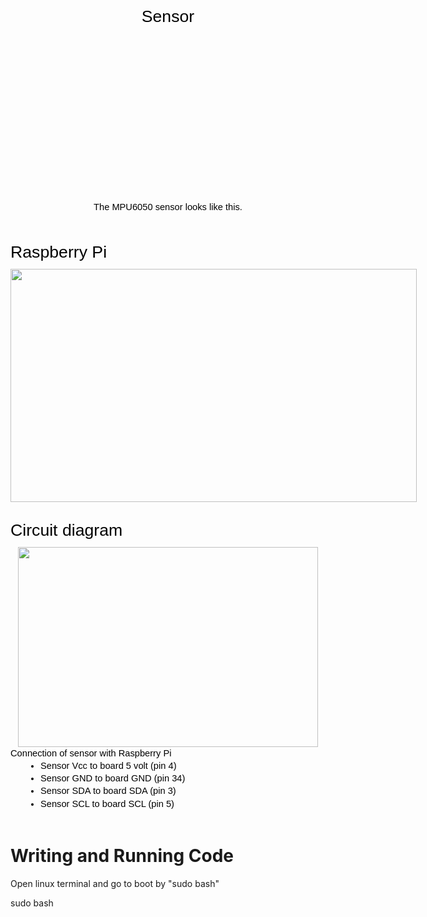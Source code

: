 <h1 dir="ltr" id="docs-internal-guid-f8d1672f-7fff-579a-0c63-89bcbd4606f2" style="line-height: 1.38; margin-bottom: 6pt; margin-top: 20pt; text-align: center;"><span style="background-color: transparent; color: black; font-family: Arial,sans-serif; font-size: 20pt; font-style: normal; font-variant: normal; font-weight: 400; text-decoration: none; vertical-align: baseline; white-space: pre-wrap; white-space: pre;">Sensor</span></h1><p dir="ltr" style="line-height: 1.38; margin-bottom: 0pt; margin-top: 0pt; text-align: center;"><span style="background-color: transparent; color: black; font-family: Arial,sans-serif; font-size: 11pt; font-style: normal; font-variant: normal; font-weight: 400; text-decoration: none; vertical-align: baseline; white-space: pre-wrap; white-space: pre;"><span style="border: none; display: inline-block; height: 269px; overflow: hidden; width: 238px;"><img height="315.1101075204623" src="https://lh7-us.googleusercontent.com/Mxk_hx4RzKzQfW4n1kpsfURo-OfqV9zzroFGu4naeN20YpsoXo4XdE4UOkg2VAOB6ReJvKAlavyaUtQ0YnCg3xjpBpRDnudOSDvs2pUyITXCmHpRIi6wWpiXm9wUm09tE9nwR5h91WriJHw3gayMWgY" style="margin-left: -77.69637171146144px; margin-top: -7.742416485355341px;" width="386.1320189930482" /></span></span></p><p dir="ltr" style="line-height: 1.38; margin-bottom: 0pt; margin-top: 0pt; text-align: center;"><span style="background-color: transparent; color: black; font-family: Arial,sans-serif; font-size: 11pt; font-style: normal; font-variant: normal; font-weight: 400; text-decoration: none; vertical-align: baseline; white-space: pre-wrap; white-space: pre;">The MPU6050 sensor looks like this.</span></p><br /><h1 dir="ltr" style="line-height: 1.38; margin-bottom: 6pt; margin-top: 20pt;"><span style="background-color: transparent; color: black; font-family: Arial,sans-serif; font-size: 20pt; font-style: normal; font-variant: normal; font-weight: 400; text-decoration: none; vertical-align: baseline; white-space: pre-wrap; white-space: pre;">Raspberry Pi&nbsp;</span></h1><p dir="ltr" style="line-height: 1.38; margin-bottom: 0pt; margin-top: 0pt; text-align: center;"><span style="background-color: transparent; color: black; font-family: Arial,sans-serif; font-size: 11pt; font-style: normal; font-variant: normal; font-weight: 400; text-decoration: none; vertical-align: baseline; white-space: pre-wrap; white-space: pre;"><span style="border: none; display: inline-block; height: 373px; overflow: hidden; width: 650px;"><img height="373" src="https://lh7-us.googleusercontent.com/qjlWekpB6nEEjIVSK4R79GH7nmTUW3HBGdJ644FoPex3E9kjkiQMQLQ6Ejm7K5q7AVtBzTMsgAA3IiPcljDwPdtYRsslX8FWReZpJOOa8DKzX8tLigZDmfJpiQT4eGdXh-WhtxAqNGZGnfdOVf9WR_U" style="margin-left: 0px; margin-top: 0px;" width="650" /></span></span></p><h1 dir="ltr" style="line-height: 1.38; margin-bottom: 6pt; margin-top: 20pt;"><span style="background-color: transparent; color: black; font-family: Arial,sans-serif; font-size: 20pt; font-style: normal; font-variant: normal; font-weight: 400; text-decoration: none; vertical-align: baseline; white-space: pre-wrap; white-space: pre;">Circuit diagram</span></h1><p dir="ltr" style="line-height: 1.38; margin-bottom: 0pt; margin-top: 0pt; text-align: center;"><span style="background-color: transparent; color: black; font-family: Arial,sans-serif; font-size: 11pt; font-style: normal; font-variant: normal; font-weight: 400; text-decoration: none; vertical-align: baseline; white-space: pre-wrap; white-space: pre;"><span style="border: none; display: inline-block; height: 320px; overflow: hidden; width: 480px;"><img height="320" src="https://lh7-us.googleusercontent.com/EvgplOA64t0S9vQVtuxyhdwCoZJJZdnUWyqSdWsJa85MbglbmR2xOzs8g7f9FjNk_Br9XvY_9Gjg0tIwg5nlbwhvrbdMgy-0NGWrgad8snqNHpUsC0LjkVKaQCckUmTe3qkNOIH0yR7u7E9pxZviL_E" style="margin-left: 0px; margin-top: 0px;" width="480" /></span></span></p><p dir="ltr" style="line-height: 1.38; margin-bottom: 0pt; margin-top: 0pt;"><span style="background-color: transparent; color: black; font-family: Arial,sans-serif; font-size: 11pt; font-style: normal; font-variant: normal; font-weight: 400; text-decoration: none; vertical-align: baseline; white-space: pre-wrap; white-space: pre;">Connection of sensor with Raspberry Pi</span></p><ul style="margin-bottom: 0; margin-top: 0; padding-inline-start: 48px;"><li aria-level="1" dir="ltr" style="background-color: transparent; color: black; font-family: Arial,sans-serif; font-size: 11pt; font-style: normal; font-variant: normal; font-weight: 400; list-style-type: disc; text-decoration: none; vertical-align: baseline; white-space: pre;"><p dir="ltr" role="presentation" style="line-height: 1.38; margin-bottom: 0pt; margin-top: 0pt;"><span style="background-color: transparent; color: black; font-family: Arial,sans-serif; font-size: 11pt; font-style: normal; font-variant: normal; font-weight: 400; text-decoration: none; vertical-align: baseline; white-space: pre-wrap; white-space: pre;">Sensor Vcc to board 5 volt (pin 4)</span></p></li><li aria-level="1" dir="ltr" style="background-color: transparent; color: black; font-family: Arial,sans-serif; font-size: 11pt; font-style: normal; font-variant: normal; font-weight: 400; list-style-type: disc; text-decoration: none; vertical-align: baseline; white-space: pre;"><p dir="ltr" role="presentation" style="line-height: 1.38; margin-bottom: 0pt; margin-top: 0pt;"><span style="background-color: transparent; color: black; font-family: Arial,sans-serif; font-size: 11pt; font-style: normal; font-variant: normal; font-weight: 400; text-decoration: none; vertical-align: baseline; white-space: pre-wrap; white-space: pre;">Sensor GND to board GND (pin 34)</span></p></li><li aria-level="1" dir="ltr" style="background-color: transparent; color: black; font-family: Arial,sans-serif; font-size: 11pt; font-style: normal; font-variant: normal; font-weight: 400; list-style-type: disc; text-decoration: none; vertical-align: baseline; white-space: pre;"><p dir="ltr" role="presentation" style="line-height: 1.38; margin-bottom: 0pt; margin-top: 0pt;"><span style="background-color: transparent; color: black; font-family: Arial,sans-serif; font-size: 11pt; font-style: normal; font-variant: normal; font-weight: 400; text-decoration: none; vertical-align: baseline; white-space: pre-wrap; white-space: pre;">Sensor SDA to board SDA (pin 3)&nbsp;</span></p></li><li aria-level="1" dir="ltr" style="background-color: transparent; color: black; font-family: Arial,sans-serif; font-size: 11pt; font-style: normal; font-variant: normal; font-weight: 400; list-style-type: disc; text-decoration: none; vertical-align: baseline; white-space: pre;"><p dir="ltr" role="presentation" style="line-height: 1.38; margin-bottom: 0pt; margin-top: 0pt;"><span style="background-color: transparent; color: black; font-family: Arial,sans-serif; font-size: 11pt; font-style: normal; font-variant: normal; font-weight: 400; text-decoration: none; vertical-align: baseline; white-space: pre-wrap; white-space: pre;">Sensor SCL to board SCL (pin 5)&nbsp;</span></p></li></ul>
<br> <h1> Writing and Running Code</h1>
<p> Open linux terminal and go to boot by "sudo bash"</p>
sudo bash
